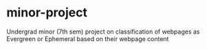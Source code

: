 minor-project
=============

Undergrad minor (7th sem) project on classification of webpages as Evergreen or Ephemeral based on their webpage content
